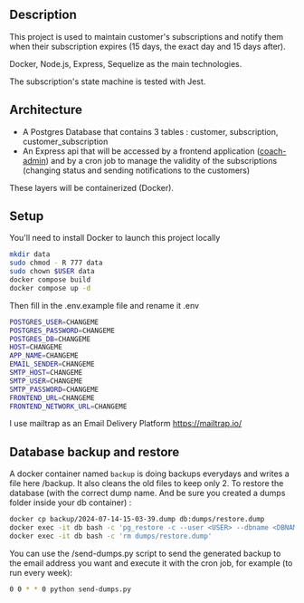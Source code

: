 ## Description

This project is used to maintain customer's subscriptions and notify them when their subscription expires (15 days, the exact day and 15 days after).

Docker, Node.js, Express, Sequelize as the main technologies.

The subscription's state machine is tested with Jest.

## Architecture

- A Postgres Database that contains 3 tables : customer, subscription, customer_subscription
- An Express api that will be accessed by a frontend application ([coach-admin](https://github.com/AudreyFI/coach-admin)) and by a cron job to manage the validity of the subscriptions (changing status and sending notifications to the customers)

These layers will be containerized (Docker).

## Setup

You'll need to install Docker to launch this project locally

```bash
mkdir data
sudo chmod - R 777 data
sudo chown $USER data
docker compose build
docker compose up -d
```

Then fill in the .env.example file and rename it .env

```bash
POSTGRES_USER=CHANGEME
POSTGRES_PASSWORD=CHANGEME
POSTGRES_DB=CHANGEME
HOST=CHANGEME
APP_NAME=CHANGEME
EMAIL_SENDER=CHANGEME
SMTP_HOST=CHANGEME
SMTP_USER=CHANGEME
SMTP_PASSWORD=CHANGEME
FRONTEND_URL=CHANGEME
FRONTEND_NETWORK_URL=CHANGEME
```

I use mailtrap as an Email Delivery Platform https://mailtrap.io/

## Database backup and restore

A docker container named `backup` is doing backups everydays and writes a file here /backup. It also cleans the old files to keep only 2. To restore the database (with the correct dump name. And be sure you created a dumps folder inside your db container) :

```bash
docker cp backup/2024-07-14-15-03-39.dump db:dumps/restore.dump
docker exec -it db bash -c 'pg_restore -c --user <USER> --dbname <DBNAME> dumps/restore.dump'
docker exec -it db bash -c 'rm dumps/restore.dump'
```

You can use the /send-dumps.py script to send the generated backup to the email address you want and execute it with the cron job, for example (to run every week):

```bash
0 0 * * 0 python send-dumps.py
```
